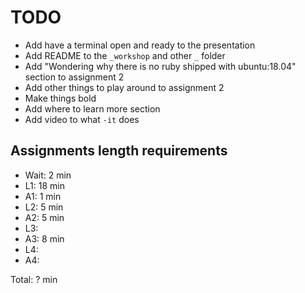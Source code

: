 # TODO
* Add have a terminal open and ready to the presentation
* Add README to the `_workshop` and other `_` folder
* Add "Wondering why there is no ruby shipped with ubuntu:18.04" section to assignment 2
* Add other things to play around to assignment 2
* Make things bold
* Add where to learn more section
* Add video to what `-it` does


## Assignments length requirements
* Wait: 2 min
* L1: 18 min
* A1: 1 min
* L2: 5 min
* A2: 5 min
* L3: 
* A3: 8 min
* L4: 
* A4:

Total: ? min
